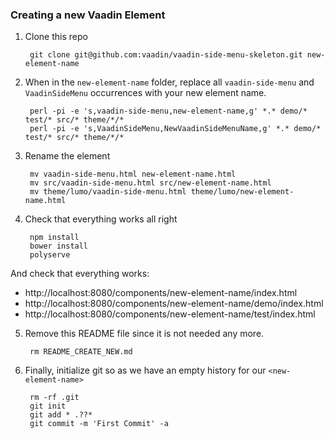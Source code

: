### Creating a new Vaadin Element

1. Clone this repo

        git clone git@github.com:vaadin/vaadin-side-menu-skeleton.git new-element-name

2. When in the `new-element-name` folder, replace all `vaadin-side-menu` and `VaadinSideMenu` occurrences with your new element name.

        perl -pi -e 's,vaadin-side-menu,new-element-name,g' *.* demo/* test/* src/* theme/*/*
        perl -pi -e 's,VaadinSideMenu,NewVaadinSideMenuName,g' *.* demo/* test/* src/* theme/*/*

3. Rename the element

        mv vaadin-side-menu.html new-element-name.html
        mv src/vaadin-side-menu.html src/new-element-name.html
        mv theme/lumo/vaadin-side-menu.html theme/lumo/new-element-name.html

4. Check that everything works all right

        npm install
        bower install
        polyserve

  And check that everything works:
  
  - http://localhost:8080/components/new-element-name/index.html
  - http://localhost:8080/components/new-element-name/demo/index.html
  - http://localhost:8080/components/new-element-name/test/index.html

5. Remove this README file since it is not needed any more.

        rm README_CREATE_NEW.md

5. Finally, initialize git so as we have an empty history for our `<new-element-name>`

        rm -rf .git
        git init
        git add * .??*
        git commit -m 'First Commit' -a

